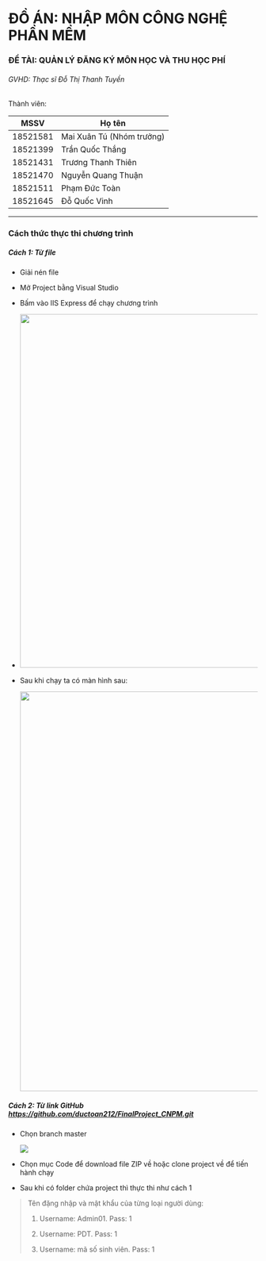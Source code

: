 # ĐỒ ÁN: NHẬP MÔN CÔNG NGHỆ PHẦN MỀM

### ĐỀ TÀI: QUẢN LÝ ĐĂNG KÝ MÔN HỌC VÀ THU HỌC PHÍ

###### GVHD: Thạc sĩ Đỗ Thị Thanh Tuyền

Thành viên:

| MSSV     | Họ tên                    |
| -------- | ------------------------- |
| 18521581 | Mai Xuân Tú (Nhóm trưởng) |
| 18521399 | Trần Quốc Thắng           |
| 18521431 | Trương Thanh Thiên        |
| 18521470 | Nguyễn Quang Thuận        |
| 18521511 | Phạm Đức Toàn             |
| 18521645 | Đỗ Quốc Vinh              |

---

### Cách thức thực thi chương trình

##### Cách 1: Từ file

- Giải nén file

- Mở Project bằng Visual Studio

- Bấm vào IIS Express để chạy chương trình

- <img src="C:\Users\HP\AppData\Roaming\marktext\images\2020-07-07-13-18-29-image.png" title="" alt="" width="713">

- Sau khi chạy ta có màn hình sau:
  
  <img title="" src="C:\Users\HP\AppData\Roaming\marktext\images\2020-07-07-13-24-22-image.png" alt="" width="806">

##### Cách 2: Từ link GitHub https://github.com/ductoan212/FinalProject_CNPM.git

- Chọn branch master 
  
  ![](C:\Users\HP\AppData\Roaming\marktext\images\2020-07-07-13-21-07-image.png)

- Chọn mục Code để download file ZIP về hoặc clone project về để tiến hành chạy

- Sau khi có folder chứa project thì thực thi như cách 1

> Tên đặng nhập và mật khẩu của từng loại người dùng:
> 
> 1. Username: Admin01. Pass: 1
> 
> 2. Username: PDT. Pass: 1
> 
> 3. Username: mã số sinh viên. Pass: 1